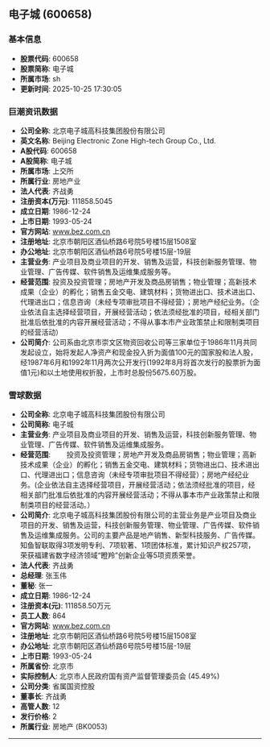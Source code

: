 ## 电子城 (600658)

### 基本信息

- **股票代码**: 600658
- **股票简称**: 电子城
- **所属市场**: sh
- **更新时间**: 2025-10-25 17:30:05

### 巨潮资讯数据

- **公司全称**: 北京电子城高科技集团股份有限公司
- **英文名称**: Beijing Electronic Zone High-tech Group Co., Ltd.
- **A股代码**: 600658
- **A股简称**: 电子城
- **所属市场**: 上交所
- **所属行业**: 房地产业
- **法人代表**: 齐战勇
- **注册资本(万元)**: 111858.5045
- **成立日期**: 1986-12-24
- **上市日期**: 1993-05-24
- **官方网站**: www.bez.com.cn
- **注册地址**: 北京市朝阳区酒仙桥路6号院5号楼15层1508室
- **办公地址**: 北京市朝阳区酒仙桥路6号院5号楼15层-19层
- **主营业务**: 产业项目及商业项目的开发、销售及运营，科技创新服务管理、物业管理、广告传媒、软件销售及运维集成服务等。
- **经营范围**: 投资及投资管理；房地产开发及商品房销售；物业管理；高新技术成果（企业）的孵化；销售五金交电、建筑材料；货物进出口、技术进出口、代理进出口；信息咨询（未经专项审批项目不得经营）；房地产经纪业务。（企业依法自主选择经营项目，开展经营活动；依法须经批准的项目，经相关部门批准后依批准的内容开展经营活动；不得从事本市产业政策禁止和限制类项目的经营活动）
- **公司简介**: 公司系由北京市崇文区物资回收公司等三家单位于1986年11月共同发起设立，始将发起人净资产和现金投入折为面值100元的国家股和法人股，经1987年6月和1992年11月两次公开发行(1992年8月将首次发行的股票折为面值1元)和以土地使用权折股，上市时总股份5675.60万股。

### 雪球数据

- **公司全称**: 北京电子城高科技集团股份有限公司
- **公司简称**: 电子城
- **主营业务**: 产业项目及商业项目的开发、销售及运营，科技创新服务管理、物业管理、广告传媒、软件销售及运维集成服务。
- **经营范围**: 　　投资及投资管理；房地产开发及商品房销售；物业管理；高新技术成果（企业）的孵化；销售五金交电、建筑材料；货物进出口、技术进出口、代理进出口；信息咨询（未经专项审批项目不得经营）；房地产经纪业务。(企业依法自主选择经营项目，开展经营活动；依法须经批准的项目，经相关部门批准后依批准的内容开展经营活动；不得从事本市产业政策禁止和限制类项目的经营活动。）
- **公司简介**: 北京电子城高科技集团股份有限公司的主营业务是产业项目及商业项目的开发、销售及运营，科技创新服务管理、物业管理、广告传媒、软件销售及运维集成服务。公司的主要产品是地产销售、新型科技服务、广告传媒。知鱼智联取得3项发明专利、7项软著、1项团体标准，累计知识产权257项，荣获福建省数字经济领域“瞪羚”创新企业等5项资质荣誉。
- **法人代表**: 齐战勇
- **总经理**: 张玉伟
- **董秘**: 张一
- **成立日期**: 1986-12-24
- **注册资本(元)**: 111858.50万元
- **员工人数**: 864
- **官方网站**: www.bez.com.cn
- **注册地址**: 北京市朝阳区酒仙桥路6号院5号楼15层1508室
- **办公地址**: 北京市朝阳区酒仙桥路6号院5号楼15层-19层
- **上市日期**: 1993-05-24
- **所属省份**: 北京市
- **实际控制人**: 北京市人民政府国有资产监督管理委员会 (45.49%)
- **公司分类**: 省属国资控股
- **董事长**: 齐战勇
- **高管人数**: 12
- **发行价格**: 2
- **所属行业**: 房地产 (BK0053)

---